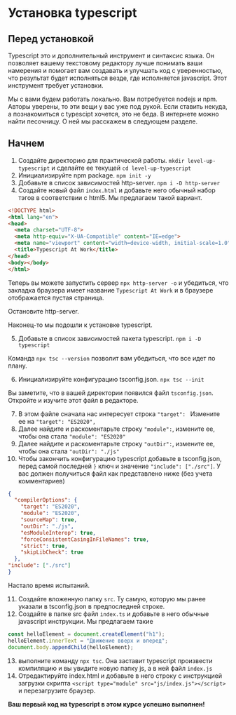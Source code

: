 # Установка typescript

## Перед установкой

Typescript это и дополнительный инструмент и синтаксис языка. Он позволяет вашему текстовому редактору лучше понимать ваши намерения и помогает вам создавать и улучшать код с уверенностью, что результат будет исполняться везде, где исполняется javascript. Этот инструмент требует установки.

Мы с вами будем работать локально. Вам потребуется nodejs и npm. Авторы уверены, то эти вещи у вас уже под рукой. Если ставить некуда, а познакомиться с typescipt хочется, это не беда. В интернете можно найти песочницу. О ней мы расскажем в следующем разделе.

## Начнем

1. Создайте директорию для практической работы. `mkdir level-up-typescript` и сделайте ее текущей  `cd level-up-typescript`
2. Инициализируйте npm package. `npm init -y`
3. Добавьте в список зависимостей http-server. `npm i -D http-server`
4. Создайте новый файл `index.html` и добавьте него обычный набор тэгов в соответствии с html5. Мы предлагаем такой вариант.

```html
<!DOCTYPE html>
<html lang="en">
<head>
  <meta charset="UTF-8">
  <meta http-equiv="X-UA-Compatible" content="IE=edge">
  <meta name="viewport" content="width=device-width, initial-scale=1.0">
  <title>Typescript At Work</title>
</head>
<body></body>
</html>
```

Теперь вы можете запустить сервер `npx http-server -o` и убедиться, что закладка браузера имеет название `Typescript At Work` и в браузере отображается пустая страница.

Остановите http-server.

Наконец-то мы подошли к установке typescript.

5. Добавьте в список зависимостей пакета typescript. `npm i -D typescript`

Команда `npx tsc --version` позволит вам убедиться, что все идет по плану.

6. Инициализируйте конфигурацию tsconfig.json. `npx tsc --init`

Вы заметите, что в вашей директории появился файл `tsconfig.json`. Откройте и изучите этот файл в редакторе.

7. В этом файле сначала нас интересует строка `"target": ` Измените ее на `"target": "ES2020",`
8. Далее найдите и раскоментарьте строку `"module":`, измените ее, чтобы она стала `"module": "ES2020"`
9. Далее найдите и раскоментарьте строку `"outDir":`, измените ее, чтобы она стала `"outDir": "./js"`
10. Чтобы закончить конфигурацию typescript добавьте в tsconfig.json, перед самой последней `}` ключ и значение `"include": ["./src"]`. У вас должен получиться файл как представлено ниже (без учета комментариев)

```json
{
  "compilerOptions": {
    "target": "ES2020",
    "module": "ES2020",
    "sourceMap": true,
    "outDir": "./js",
    "esModuleInterop": true,
    "forceConsistentCasingInFileNames": true,
    "strict": true,
    "skipLibCheck": true
  },
"include": ["./src"]
}
```

Настало время испытаний.

11. Создайте вложенную папку `src`. Ту самую, которую мы ранее указали в tsconfig.json в предпоследней строке.
12. Создайте в папке src файл `index.ts` и добавьте в него обычные javascript инструкции. Мы предлагаем такие

```typescript
const helloElement = document.createElement("h1");
helloElement.innerText = "Движение вверх и вперед";
document.body.appendChild(helloElement);
```

13. выполните команду `npx tsc`. Она заставит typescript произвести компиляцию и вы увидите новую папку js, а в ней файл `index.js`
14. Отредактируйте index.html и добавьте в него строку с инструкцией загрузки скрипта `<script type="module" src="js/index.js"></script>` и перезагрузите браузер.

**Ваш первый код на typescript в этом курсе успешно выполнен!**
